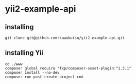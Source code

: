 # yii2-example-api

## installing

```
git clone git@github.com:kuaukutsu/yii2-example-api.git
```

## installing Yii

```
cd ./www
composer global require "fxp/composer-asset-plugin:^1.3.1"
composer install --no-dev
composer run post-create-project-cmd
```

